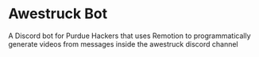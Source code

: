 # Awestruck Bot

A Discord bot for Purdue Hackers that uses Remotion to programmatically generate videos from messages inside the awestruck discord channel
